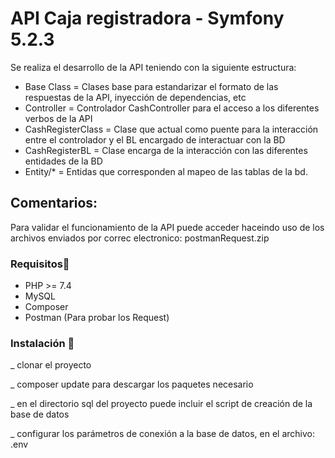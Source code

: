 # API Caja registradora - Symfony 5.2.3

Se realiza el desarrollo de la API teniendo con la siguiente estructura:

- Base Class        = Clases base para estandarizar el formato de las respuestas de la API, inyección de dependencias, etc
- Controller        = Controlador CashController para el acceso a los diferentes verbos de la API
- CashRegisterClass = Clase que actual como puente para la interacción entre el controlador y el BL encargado de interactuar con la BD
- CashRegisterBL    = Clase encarga de la interacción con las diferentes entidades de la BD
- Entity/*          = Entidas que corresponden al mapeo de las tablas de la bd.  

## Comentarios:

Para validar el funcionamiento de la API puede acceder haceindo uso de los archivos enviados por correc electronico: postmanRequest.zip

### Requisitos🔧

- PHP >= 7.4
- MySQL
- Composer
- Postman (Para probar los Request)

### Instalación 🔧

_ clonar el proyecto

_ composer update para descargar los paquetes necesario

_ en el directorio sql del proyecto puede incluir el script de creación de la base de datos

_ configurar los parámetros de conexión a la base de datos, en el archivo: .env